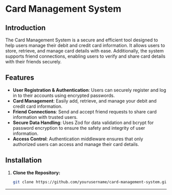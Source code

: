 # **Card Management System**

## **Introduction**

The Card Management System is a secure and efficient tool designed to help users manage their debit and credit card information. It allows users to store, retrieve, and manage card details with ease. Additionally, the system supports friend connections, enabling users to verify and share card details with their friends securely.

## **Features**

- **User Registration & Authentication**: Users can securely register and log in to their accounts using encrypted passwords.
- **Card Management**: Easily add, retrieve, and manage your debit and credit card information.
- **Friend Connections**: Send and accept friend requests to share card information with trusted users.
- **Secure Data Handling**: Uses Zod for data validation and bcrypt for password encryption to ensure the safety and integrity of user information.
- **Access Control**: Authentication middleware ensures that only authorized users can access and manage their card details.

## **Installation**

1. **Clone the Repository:**
   ```bash
   git clone https://github.com/yourusername/card-management-system.git
****
